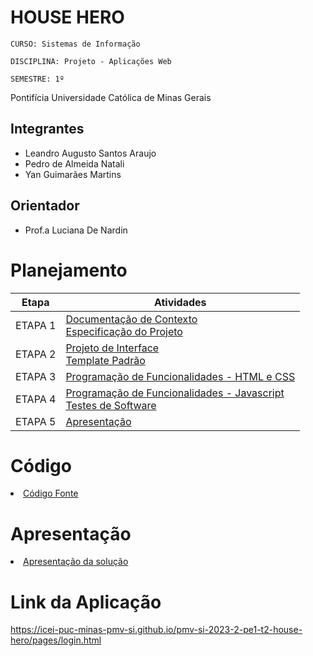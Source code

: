 # HOUSE HERO

`CURSO: Sistemas de Informação`

`DISCIPLINA: Projeto - Aplicações Web`

`SEMESTRE: 1º`


Pontifícia Universidade Católica de Minas Gerais


## Integrantes

* Leandro Augusto Santos Araujo
* Pedro de Almeida Natali
* Yan Guimarães Martins

## Orientador

* Prof.a Luciana De Nardin

# Planejamento

| Etapa         | Atividades |
|  :----:   | ----------- |
| ETAPA 1         |[Documentação de Contexto](docs/context.md) <br> [Especificação do Projeto](docs/especification.md) |
| ETAPA 2         |[Projeto de Interface](docs/interface.md) <br> [Template Padrão](docs/template.md) |
| ETAPA 3         |[Programação de Funcionalidades - HTML e CSS](docs/development.md) |
| ETAPA 4        |[Programação de Funcionalidades - Javascript](docs/development.md) <br> [Testes de Software ](docs/tests.md) |
| ETAPA 5         | [Apresentação](presentation/README.md) |

# Código

<li><a href="src/README.md"> Código Fonte</a></li>

# Apresentação

<li><a href="presentation/README.md"> Apresentação da solução</a></li>

# Link da Aplicação

https://icei-puc-minas-pmv-si.github.io/pmv-si-2023-2-pe1-t2-house-hero/pages/login.html
